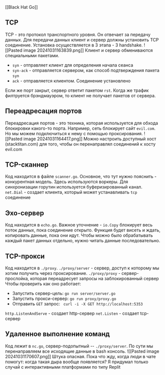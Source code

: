 [[Black Hat Go]]

## TCP
TCP - это протокол транспортного уровня. Он отвечает за передачу данных. Для передачи данных клиент и сервер должны установить TCP соединение. Установка осуществляется в 3 этапа - 3 handshake.
![[Pasted image 20241031163839.png]]
Клиент и сервер обмениваются специальными пакетами. 
- `syn` - отправляет клиент для определения начала сеанса
- `syn-ack` - отправляется сервером, как способ подтверждения пакета `syn`
- `ack` - отправляется клиентом. Соединение установлено

Если же порт закрыт, сервер ответит пакетом `rst`. Когда же трафик филтруется брэндмауэром, то клиент не получает пакетов от сервера.

## Переадресация портов
Переадресация портов - это техника, которая используется для обхода блокировки какого-то порта.
Например, сеть блокирует сайт `evil.com`. Но мы можем подключиться к нему с помощью проксирования.
![[Pasted image 20241031164417.png]]
Можно настроить доступный хост (stacktitan.com) для того, чтобы он перенаправлял соединений к хосту evil.com
## TCP-сканнер
Код находится в файле `scanner.go`. Основное, что тут нужно пояснить - конкурентная модель. Здесь используются воркеры. Для синхронизации горутин используется буферизированный канал. 
`net.Dial` - создает клиента, который может устанавливать `tcp` соединение

## Эхо-сервер
Код находится в `echo.go`. 
Важное уточнение - `io.Copy` блокирует весь поток данных, пока соединение открыто. Функция будет висеть и ждать, копировать данные, пока они идут. Чтобы можно было обрабатывать каждый пакет данных отдельно, нужно читать данные последовательно.
## TCP-прокси
Код находится в `./proxy`. `./proxy/server` - сервер, доступ к которому мы хотим получить через проксирование. `./proxy/proxy` - сервер-прослойка, которая переадресует запросы на заблокированный сервер
Чтобы проверить как оно работает:
- Запустить сервер-цель: `go run server/server.go`
- Запустить прокси-сервер: `go run proxy/proxy.go`
- Отправить `GET` запрос: ` curl -i -X GET http://localhost:5353`

`http.ListenAndServe` - создает http-сервер
`net.Listen` - создает tcp-сервер

## Удаленное выполнение команд
Код лежит в `nc.go`, сервер-подопытный -- `./proxy/server`. По сути мы перенаправляем все исходящие данные в bash консоль.
![[Pasted image 20241031170607.png]]
Штука опасная. Пока что жду, когда люди в чате помогут: когда такая дыра вообще появляется?
Я придумал только случай с интерактивными платформами по типу Replit